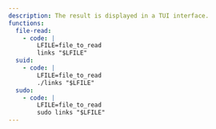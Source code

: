```yaml
---
description: The result is displayed in a TUI interface.
functions:
  file-read:
    - code: |
        LFILE=file_to_read
        links "$LFILE"
  suid:
    - code: |
        LFILE=file_to_read
        ./links "$LFILE"
  sudo:
    - code: |
        LFILE=file_to_read
        sudo links "$LFILE"
---
```

